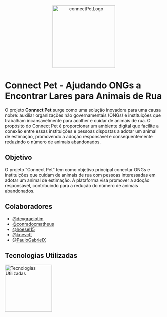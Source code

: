 <div align="center">
    <img src="https://www.flickr.com/photos/199027465@N07/53148954070/in/dateposted-public/" alt="connectPetLogo" width="200px">
</div>

# Connect Pet - Ajudando ONGs a Encontrar Lares para Animais de Rua

O projeto **Connect Pet** surge como uma solução inovadora para uma causa nobre: auxiliar organizações não governamentais (ONGs) e instituições que trabalham incansavelmente para acolher e cuidar de animais de rua. O propósito do Connect Pet é proporcionar um ambiente digital que facilite a conexão entre essas instituições e pessoas dispostas a adotar um animal de estimação, promovendo a adoção responsável e consequentemente reduzindo o número de animais abandonados.

## Objetivo

O projeto “Connect Pet” tem como objetivo principal conectar ONGs e instituições que cuidam de animais de rua com pessoas interessadas em adotar um animal de estimação. A plataforma visa promover a adoção responsável, contribuindo para a redução do número de animais abandonados.

## Colaboradores

- [@devgraciotim](https://github.com/devgraciotim)
- [@conradocmatheus](https://github.com/conradocmatheus)
- [@hoesel15](https://github.com/hoesel15)
- [@knevctt](https://github.com/knevctt)
- [@PauloGabrielX](https://github.com/PauloGabrielX)

## Tecnologias Utilizadas

<div>
    <img src="https://www.datocms-assets.com/45470/1631026680-logo-react-native.png" alt="Tecnologias Utilizadas" width="150px">
</div>
